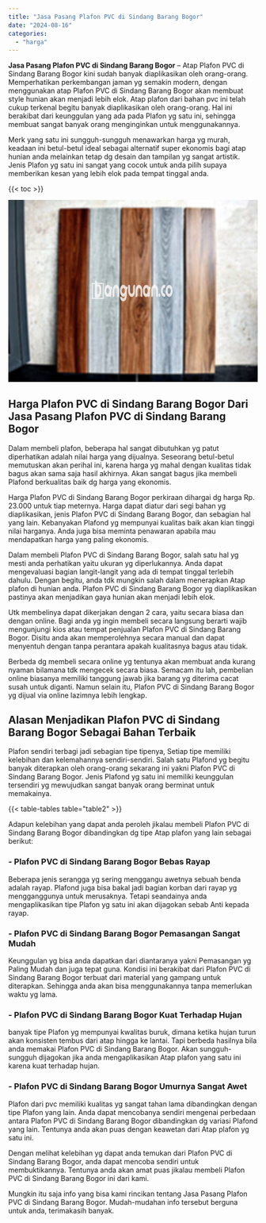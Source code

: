```yaml
---
title: "Jasa Pasang Plafon PVC di Sindang Barang Bogor"
date: "2024-08-16"
categories: 
  - "harga"
---
```


**Jasa Pasang Plafon PVC di Sindang Barang Bogor** – Atap Plafon PVC di Sindang Barang Bogor kini sudah banyak diaplikasikan oleh orang-orang. Memperhatikan perkembangan jaman yg semakin modern, dengan menggunakan atap Plafon PVC di Sindang Barang Bogor akan membuat style hunian akan menjadi lebih elok. Atap plafon dari bahan pvc ini telah cukup terkenal begitu banyak diaplikasikan oleh orang-orang. Hal ini berakibat dari keunggulan yang ada pada Plafon yg satu ini, sehingga membuat sangat banyak orang menginginkan untuk menggunakannya.

Merk yang satu ini sungguh-sungguh menawarkan harga yg murah, keadaan ini betul-betul ideal sebagai alternatif super ekonomis bagi atap hunian anda melainkan tetap dg desain dan tampilan yg sangat artistik. Jenis Plafon yg satu ini sangat yang cocok untuk anda pilih supaya memberikan kesan yang lebih elok pada tempat tinggal anda.

{{< toc >}}

![Jasa Pasang Plafon PVC di Sindang Barang Bogor](/images/flafond-pvc-murah02.png)

## Harga Plafon PVC di Sindang Barang Bogor Dari Jasa Pasang Plafon PVC di Sindang Barang Bogor

Dalam membeli plafon, beberapa hal sangat dibutuhkan yg patut diperhatikan adalah nilai harga yang dijualnya. Seseorang betul-betul memutuskan akan perihal ini, karena harga yg mahal dengan kualitas tidak bagus akan sama saja hasil akhirnya. Akan sangat bagus jika membeli Plafond berkualitas baik dg harga yang ekonomis.

Harga Plafon PVC di Sindang Barang Bogor perkiraan dihargai dg harga Rp. 23.000 untuk tiap meternya. Harga dapat diatur dari segi bahan yg diaplikasikan, jenis Plafon PVC di Sindang Barang Bogor, dan sebagian hal yang lain. Kebanyakan Plafond yg mempunyai kualitas baik akan kian tinggi nilai harganya. Anda juga bisa meminta penawaran apabila mau mendapatkan harga yang paling ekonomis.

Dalam membeli Plafon PVC di Sindang Barang Bogor, salah satu hal yg mesti anda perhatikan yaitu ukuran yg diperlukannya. Anda dapat mengevaluasi bagian langit-langit yang ada di tempat tinggal terlebih dahulu. Dengan begitu, anda tdk mungkin salah dalam menerapkan Atap plafon di hunian anda. Plafon PVC di Sindang Barang Bogor yg diaplikasikan pastinya akan menjadikan gaya hunian akan menjadi lebih elok.

Utk membelinya dapat dikerjakan dengan 2 cara, yaitu secara biasa dan dengan online. Bagi anda yg ingin membeli secara langsung berarti wajib mengunjungi kios atau tempat penjualan Plafon PVC di Sindang Barang Bogor. Disitu anda akan memperolehnya secara manual dan dapat menyentuh dengan tanpa perantara apakah kualitasnya bagus atau tidak.

Berbeda dg membeli secara online yg tentunya akan membuat anda kurang nyaman bilamana tdk mengecek secara biasa. Semacam itu lah, pembelian online biasanya memiliki tanggung jawab jika barang yg diterima cacat susah untuk diganti. Namun selain itu, Plafon PVC di Sindang Barang Bogor yg dijual via online lazimnya lebih lengkap.

## Alasan Menjadikan Plafon PVC di Sindang Barang Bogor Sebagai Bahan Terbaik

Plafon sendiri terbagi jadi sebagian tipe tipenya, Setiap tipe memiliki kelebihan dan kelemahannya sendiri-sendiri. Salah satu Plafond yg begitu banyak diterapkan oleh orang-orang sekarang ini yakni Plafon PVC di Sindang Barang Bogor. Jenis Plafond yg satu ini memiliki keunggulan tersendiri yg mewujudkan sangat banyak orang berminat untuk memakainya.

{{< table-tables table="table2" >}}

Adapun kelebihan yang dapat anda peroleh jikalau membeli Plafon PVC di Sindang Barang Bogor dibandingkan dg tipe Atap plafon yang lain sebagai berikut:

### \- Plafon PVC di Sindang Barang Bogor Bebas Rayap

Beberapa jenis serangga yg sering menggangu awetnya sebuah benda adalah rayap. Plafond juga bisa bakal jadi bagian korban dari rayap yg mengganggunya untuk merusaknya. Tetapi seandainya anda mengaplikasikan tipe Plafon yg satu ini akan dijagokan sebab Anti kepada rayap.

### \- Plafon PVC di Sindang Barang Bogor Pemasangan Sangat Mudah

Keunggulan yg bisa anda dapatkan dari diantaranya yakni Pemasangan yg Paling Mudah dan juga tepat guna. Kondisi ini berakibat dari Plafon PVC di Sindang Barang Bogor terbuat dari material yang gampang untuk diterapkan. Sehingga anda akan bisa menggunakannya tanpa memerlukan waktu yg lama.

### \- Plafon PVC di Sindang Barang Bogor Kuat Terhadap Hujan

banyak tipe Plafon yg mempunyai kwalitas buruk, dimana ketika hujan turun akan konsisten tembus dari atap hingga ke lantai. Tapi berbeda hasilnya bila anda memakai Plafon PVC di Sindang Barang Bogor. Akan sungguh-sungguh dijagokan jika anda mengaplikasikan Atap plafon yang satu ini karena kuat terhadap hujan.

### \- Plafon PVC di Sindang Barang Bogor Umurnya Sangat Awet

Plafon dari pvc memiliki kualitas yg sangat tahan lama dibandingkan dengan tipe Plafon yang lain. Anda dapat mencobanya sendiri mengenai perbedaan antara Plafon PVC di Sindang Barang Bogor dibandingkan dg variasi Plafond yang lain. Tentunya anda akan puas dengan keawetan dari Atap plafon yg satu ini.

Dengan melihat kelebihan yg dapat anda temukan dari Plafon PVC di Sindang Barang Bogor, anda dapat mencoba sendiri untuk membuktikannya. Tentunya anda akan amat puas jikalau membeli Plafon PVC di Sindang Barang Bogor ini dari kami.

Mungkin itu saja info yang bisa kami rincikan tentang Jasa Pasang Plafon PVC di Sindang Barang Bogor. Mudah-mudahan info tersebut berguna untuk anda, terimakasih banyak.

